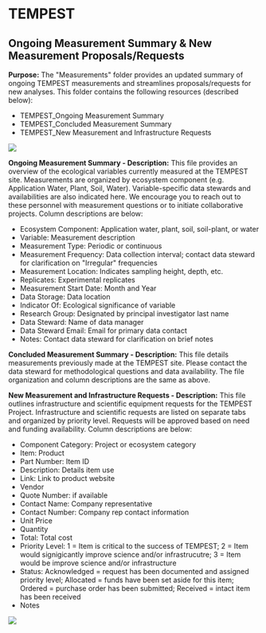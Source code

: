 # TEMPEST

## Ongoing Measurement Summary & New Measurement Proposals/Requests

**Purpose:** The "Measurements" folder provides an updated summary of ongoing TEMPEST measurements and streamlines proposals/requests for new analyses. This folder contains the following resources (described below):
  - TEMPEST_Ongoing Measurement Summary
  - TEMPEST_Concluded Measurement Summary
  - TEMPEST_New Measurement and Infrastructure Requests

![](https://github.com/PNNL-SERC-COMPASS/TEMPEST/blob/master/Photos/Measurements_Compilation.png)

**Ongoing Measurement Summary - Description:** This file provides an overview of the ecological variables currently measured at the TEMPEST site. Measurements are organized by ecosystem component (e.g. Application Water, Plant, Soil, Water). Variable-specific data stewards and availabilities are also indicated here. We encourage you to reach out to these personnel with measurement questions or to initiate collaborative projects. Column descriptions are below:

  - Ecosystem Component: Application water, plant, soil, soil-plant, or water
  - Variable: Measurement description
  - Measurement Type: Periodic or continuous
  - Measurement Frequency: Data collection interval; contact data steward for clarification on "Irregular" frequencies
  - Measurement Location: Indicates sampling height, depth, etc.
  - Replicates: Experimental replicates
  - Measurement Start Date: Month and Year
  - Data Storage: Data location
  - Indicator Of: Ecological significance of variable
  - Research Group: Designated by principal investigator last name
  - Data Steward: Name of data manager
  - Data Steward Email: Email for primary data contact
  - Notes: Contact data steward for clarification on brief notes
  
  **Concluded Measurement Summary - Description:** This file details measurements previously made at the TEMPEST site. Please contact the data steward for methodological questions and data availability. The file organization and column descriptions are the same as above.
  
  **New Measurement and Infrastructure Requests - Description:** This file outlines infrastructure and scientific equipment requests for the TEMPEST Project. Infrastructure and scientific requests are listed on separate tabs and organized by priority level. Requests will be approved based on need and funding availability. Column descriptions are below:
    
  - Component Category: Project or ecosystem category
  - Item: Product 
  - Part Number: Item ID
  - Description: Details item use
  - Link: Link to product website
  - Vendor
  - Quote Number: if available
  - Contact Name: Company representative
  - Contact Number: Company rep contact information
  - Unit Price
  - Quantity
  - Total: Total cost
  - Priority Level: 1 = Item is critical to the success of TEMPEST; 2 = Item would signigicantly improve science and/or infrastrucutre; 3 = Item would be improve science         and/or infrastructure
  - Status: Acknowledged = request has been documented and assigned priority level; Allocated = funds have been set aside for this item; Ordered = purchase order has been submitted; Received = intact item has been received 
  - Notes

![](https://github.com/PNNL-SERC-COMPASS/TEMPEST/blob/master/Photos/Measurements_Compilation_2.png)
